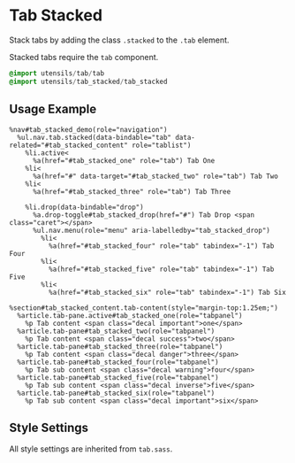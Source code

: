 
# Tab Stacked
Stack tabs by adding the class `.stacked` to the `.tab` element.

Stacked tabs require the `tab` component.

```sass
@import utensils/tab/tab
@import utensils/tab_stacked/tab_stacked
```

## Usage Example

<!--~ markup/tab_stacked.html.haml -->
```haml
%nav#tab_stacked_demo(role="navigation")
  %ul.nav.tab.stacked(data-bindable="tab" data-related="#tab_stacked_content" role="tablist")
    %li.active<
      %a(href="#tab_stacked_one" role="tab") Tab One
    %li<
      %a(href="#" data-target="#tab_stacked_two" role="tab") Tab Two
    %li<
      %a(href="#tab_stacked_three" role="tab") Tab Three

    %li.drop(data-bindable="drop")
      %a.drop-toggle#tab_stacked_drop(href="#") Tab Drop <span class="caret"></span>
      %ul.nav.menu(role="menu" aria-labelledby="tab_stacked_drop")
        %li<
          %a(href="#tab_stacked_four" role="tab" tabindex="-1") Tab Four
        %li<
          %a(href="#tab_stacked_five" role="tab" tabindex="-1") Tab Five
        %li<
          %a(href="#tab_stacked_six" role="tab" tabindex="-1") Tab Six

%section#tab_stacked_content.tab-content(style="margin-top:1.25em;")
  %article.tab-pane.active#tab_stacked_one(role="tabpanel")
    %p Tab content <span class="decal important">one</span>
  %article.tab-pane#tab_stacked_two(role="tabpanel")
    %p Tab content <span class="decal success">two</span>
  %article.tab-pane#tab_stacked_three(role="tabpanel")
    %p Tab content <span class="decal danger">three</span>
  %article.tab-pane#tab_stacked_four(role="tabpanel")
    %p Tab sub content <span class="decal warning">four</span>
  %article.tab-pane#tab_stacked_five(role="tabpanel")
    %p Tab sub content <span class="decal inverse">five</span>
  %article.tab-pane#tab_stacked_six(role="tabpanel")
    %p Tab sub content <span class="decal important">six</span>
```
<!-- end -->

## Style Settings
All style settings are inherited from `tab.sass`.

